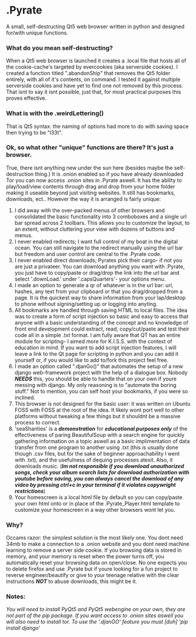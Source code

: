 # .Pyrate
A small, self-destructing Qt5 web browser written in python and designed for/with unique functions.

### What do you mean self-destructing? ###
When a Qt5 web browser is launched it creates a .local file that hosts all of the cookie-cache's targeted by evercookies (aka serverside cookies). I created a function titled ".abandonShip" that removes the Qt5 folder entirely, with all of it's contents, on command. I tested it against multiple serverside cookies and have yet to find one not removed by this process. That isnt to say it isnt possible, just that, for most practical purposes this proves effective.

### What is with the .weirdLettering() ###
That is Qt5 syntax: the naming of options had more to do with saving space then trying to be "l33t".

### Ok, so what other "unique" functions are there? It's just a browser. ###
True, there isnt anything new under the sun here (besides maybe the self-destruction thing.) It is .onion enabled so if you have already downloaded Tor you can now access .onion sites in .Pyrate aswell. It has the ability to play/load/view contents through drag and drop from your home folder making it useable beyond just visiting websites. It still has bookmarks, downloads, ect.. However the way it is arranged is fairly unique:

1. I did away with the over-packed menus of other browsers and consolidated the basic functionality into 3 comboboxes and a single url bar spread across 2 toolbars. This allows you to customize the layout, to an extent, without cluttering your view with dozens of buttons and menus.
2. I never enabled redirects; I want full control of my boat in the digital ocean. You can still navigate to the redirect manually using the url bar but freedom and user control are central to the .Pyrate code.
3. I never enabled direct downloads; Pyrates pick their cargo- if not you are just a privateer. You can download anything you want with .Pyrate, you just have to copy/paste or drag/drop the link into the url bar and select '.downLoad.' under '.capsQuarters'- your options menu.
4. I made an option to generate a qr of whatever is in the url bar: url, hashes, any text from your clipboard or that you drag/dropped from a page. It is the quickest way to share information from your lap/desktop to phone without signing/setting up or logging into anyting.
5. All bookmarks are handled through saving HTML to local files. The idea was to create a form of script injection so basic and easy to access that anyone with a basic understanding of the concept and no knowledge of front end development could extract, read, copy/cut/paste and test their code all in a simple .txt format. I am fully aware that QT has an entire module for scripting- I aimed more for K.I.S.S. with the context of education in mind. If you want to add script injection features, I will leave a link to the Qt page for scripting in python and you can add it yourself or, if you would like to add to/fork this project feel free.
6. I made an option called ".djanGo()" that automates the setup of a new django web-framework project with the help of a dialogue box. Nobody ***NEEDS*** this, you should be able to handle that on your own if youre messing with django. My only reasoning is to "automate the boring stuff." Not to mention, you can self host your bookmarks, if you were so inclined.
7. This browser is not designed for the basic user: it was written on Ubuntu FOSS with FOSS at the root of the idea. It likely wont port well to other platforms without tweaking a few things but it shouldnt be a massive process to correct.
8. 'seaShanties' is a ***demonstration*** for ***educational purposes only*** of the effectiveness of paring BeautifulSoup with a search engine for quickly gathering information on a topic aswell as a basic implimentation of data transfer from one program to another using .txt (this is usually done though .csv files, but for the sake of beginner approachability I went with .txt), and the usefulness of dequing processes atexit. Also, it downloads music. (***Im not responsible if you download unauthorized songs, check your album search lists for download authorization with youtube before saving, you can always cancel the download of any video by pressing ctrl+c in your terminal if it violates copywright restrictions***)
9. Your homescreen is a local html file by default so you can copy/paste your own html onto or in place of the .Pyrate_Player.html template to customize your homescreen in a way other browsers wont let you.

### Why? ###
Occams razor: the simplest solution is the most likely one. You dont need 34mb to make a connection to a .onion website and you dont need machine learning to remove a server side cookie. If you browsing data is stored in memory, and your memory is reset when the power turns off, you automatically reset your browsing data on open/close.
No one expects you to delete firefox and use .Pyrate but if youre looking for a fun project to reverse engineer/beautify or give to your teenage relative with the clear instructions ***NOT*** to abuse downloads, this might be it.

### Notes: ###
*You will need to install PyQt5 and PyQt5 webengine on your own, they are not part of the pip package. If you want access to .onion sites aswell you will also need to install tor.*
*To use the '.djanGO' feature you must [duh] 'pip install django'*
